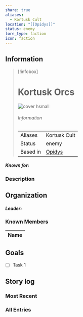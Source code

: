 ```yaml
---
share: true
aliases:
  - Kortusk Cult
location: "[[Opidys]]"
status: enemy
lore_type: faction
icon: faction
---
```

## Information
> [!infobox]
> # Kortusk Orcs
> ![cover hsmall](insertimage.png)
> ###### Information
> |   |  |
> | ---- | ---- |
> | Aliases | Kortusk Cult|
> | Status| enemy|
> | Based in|  [Opidys](../Locations/Kingdoms/Opidys.md)|
##### Known for:
### Description
## Organization
##### Leader:
### Known Members
| Name |
| ---- |

## Goals
- [ ] Task 1
## Story log
### Most Recent

### All Entries
